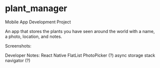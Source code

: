 # plant_manager
Mobile App Development Project

An app that stores the plants you have seen around the world with a name, a photo, location, and notes. 

Screenshots:


Developer Notes:
React Native
FlatList 
PhotoPicker (?) 
async storage
stack navigator (?) 
